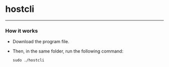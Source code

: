 # hostcli

---
### How it works

- Download the program file.

- Then, in the same folder, run the following command:

    ```shell
    sudo ./hostcli
    ```